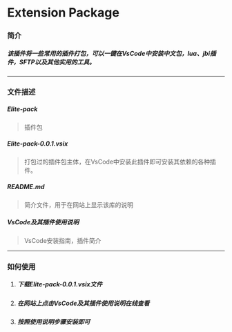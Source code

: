 # Extension Package

### 简介

##### 该插件将一些常用的插件打包，可以一键在VsCode中安装中文包，lua、jbi插件，SFTP以及其他实用的工具。

------

### 文件描述

##### Elite-pack

> 插件包

##### Elite-pack-0.0.1.vsix

> 打包过的插件包主体，在VsCode中安装此插件即可安装其依赖的各种插件。

##### README.md

> 简介文件，用于在网站上显示该库的说明

##### VsCode及其插件使用说明

> VsCode安装指南，插件简介

------

### 如何使用

1. ##### 下载Elite-pack-0.0.1.vsix文件

2. ##### 在网站上点击VsCode及其插件使用说明在线查看

3. ##### 按照使用说明步骤安装即可